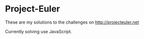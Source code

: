 # Project-Euler
These are my solutions to the challenges on http://projecteuler.net

Currently solving use JavaScript.

